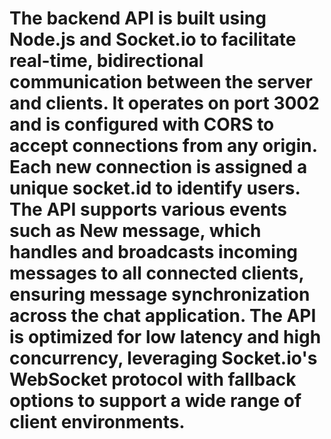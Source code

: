 <h1>
  The backend API is built using Node.js and Socket.io to facilitate real-time, bidirectional communication between the server and clients. It operates on port 3002 and is configured with CORS to accept connections from any origin. Each new connection is assigned a unique socket.id to identify users. The API supports various events such as New message, which handles and broadcasts incoming messages to all connected clients, ensuring message synchronization across the chat application. The API is optimized for low latency and high concurrency, leveraging Socket.io's WebSocket protocol with fallback options to support a wide range of client environments.
</h1>
